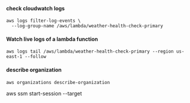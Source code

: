 #### check cloudwatch logs

```
aws logs filter-log-events \
  --log-group-name /aws/lambda/weather-health-check-primary
```

#### Watch live logs of a lambda function 

`aws logs tail /aws/lambda/weather-health-check-primary --region us-east-1 --follow`

#### describe organization

`aws organizations describe-organization`

aws ssm start-session --target <instance-id>
